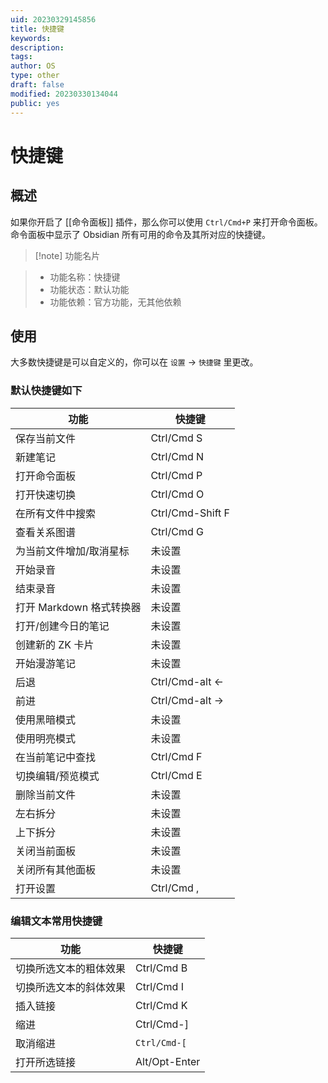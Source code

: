 ```yaml
---
uid: 20230329145856
title: 快捷键
keywords: 
description: 
tags: 
author: OS
type: other
draft: false
modified: 20230330134044
public: yes
---
```


# 快捷键

## 概述

如果你开启了 [[命令面板]] 插件，那么你可以使用 `Ctrl/Cmd+P` 来打开命令面板。命令面板中显示了 Obsidian 所有可用的命令及其所对应的快捷键。

>[!note] 功能名片

> - 功能名称：快捷键
> - 功能状态：默认功能
> - 功能依赖：官方功能，无其他依赖

## 使用

大多数快捷键是可以自定义的，你可以在 `设置` -> `快捷键` 里更改。

### 默认快捷键如下

| 功能                | 快捷键              |
|-------------------|------------------|
| 保存当前文件            | Ctrl/Cmd S       |
| 新建笔记              | Ctrl/Cmd N       |
| 打开命令面板            | Ctrl/Cmd P       |
| 打开快速切换            | Ctrl/Cmd O       |
| 在所有文件中搜索          | Ctrl/Cmd-Shift F |
| 查看关系图谱            | Ctrl/Cmd G       |
| 为当前文件增加/取消星标      | 未设置              |
| 开始录音              | 未设置              |
| 结束录音              | 未设置              |
| 打开 Markdown 格式转换器 | 未设置              |
| 打开/创建今日的笔记        | 未设置              |
| 创建新的 ZK 卡片        | 未设置              |
| 开始漫游笔记            | 未设置              |
| 后退                | Ctrl/Cmd-alt ←   |
| 前进                | Ctrl/Cmd-alt →   |
| 使用黑暗模式            | 未设置              |
| 使用明亮模式            | 未设置              |
| 在当前笔记中查找          | Ctrl/Cmd F       |
|切换编辑/预览模式| Ctrl/Cmd E       |
| 删除当前文件            | 未设置              |
| 左右拆分              | 未设置              |
| 上下拆分              | 未设置              |
| 关闭当前面板            | 未设置              |
| 关闭所有其他面板          | 未设置              |
| 打开设置              | Ctrl/Cmd ,       |

### 编辑文本常用快捷键

| 功能          | 快捷键           |
|-------------|---------------|
| 切换所选文本的粗体效果 | Ctrl/Cmd B    |
| 切换所选文本的斜体效果 | Ctrl/Cmd I    |
| 插入链接        | Ctrl/Cmd K    |
| 缩进          | Ctrl/Cmd-]    |
| 取消缩进        |`Ctrl/Cmd-[`|
| 打开所选链接      | Alt/Opt-Enter |